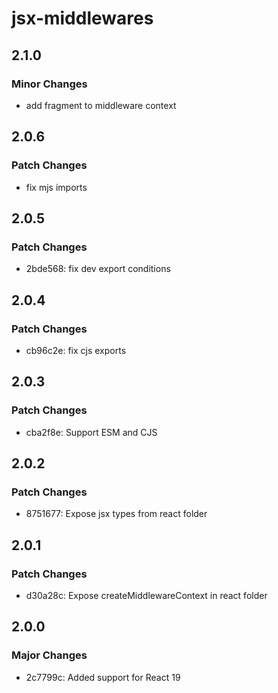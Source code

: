 # jsx-middlewares

## 2.1.0

### Minor Changes

- add fragment to middleware context

## 2.0.6

### Patch Changes

- fix mjs imports

## 2.0.5

### Patch Changes

- 2bde568: fix dev export conditions

## 2.0.4

### Patch Changes

- cb96c2e: fix cjs exports

## 2.0.3

### Patch Changes

- cba2f8e: Support ESM and CJS

## 2.0.2

### Patch Changes

- 8751677: Expose jsx types from react folder

## 2.0.1

### Patch Changes

- d30a28c: Expose createMiddlewareContext in react folder

## 2.0.0

### Major Changes

- 2c7799c: Added support for React 19
